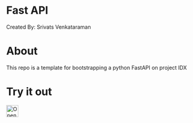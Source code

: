 # Fast API

Created By: Srivats Venkataraman

# About
This repo is a template for bootstrapping a python FastAPI on project IDX

# Try it out
<a href="https://idx.google.com/new?template=https%3A%2F%2Fgithub.com%2Fsrivats22%2Ffastapi-idx">
  <picture>
    <source
      media="(prefers-color-scheme: dark)"
      srcset="https://cdn.idx.dev/btn/open_dark_32.svg">
    <source
      media="(prefers-color-scheme: light)"
      srcset="https://cdn.idx.dev/btn/open_light_32.svg">
    <img
      height="32"
      alt="Open in IDX"
      src="https://cdn.idx.dev/btn/open_purple_32.svg">
  </picture>
</a>
